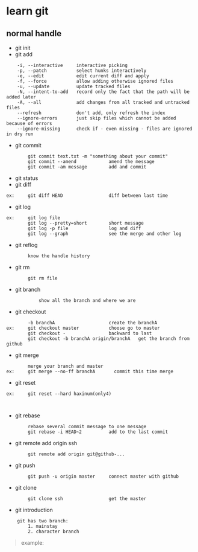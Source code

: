 <!--
 * @Description  : 
 * @Version      : 
 * @Author       : yan_wen
 * @Date         : 2020-03-18 14:04:31
 * @LastEdiors   : yan_wen
 * @LastEditTime : 2020-04-21 21:46:57
 -->
# learn git
## normal handle
- git init
- git add
```
    -i, --interactive     interactive picking
    -p, --patch           select hunks interactively
    -e, --edit            edit current diff and apply
    -f, --force           allow adding otherwise ignored files
    -u, --update          update tracked files
    -N, --intent-to-add   record only the fact that the path will be added later
    -A, --all             add changes from all tracked and untracked files
    --refresh             don't add, only refresh the index
    --ignore-errors       just skip files which cannot be added because of errors
    --ignore-missing      check if - even missing - files are ignored in dry run
```
- git commit
```
        git commit text.txt -m "something about your commit"
        git commit --amend            amend the message
        git commit -am message        add and commit
```
- git status
- git diff
```
ex:     git diff HEAD                 diff between last time
```
- git log
```
ex:     git log file
        git log --pretty=short        short message
        git log -p file               log and diff
        git log --graph               see the merge and other log

```
- git reflog
```
        know the handle history
```
- git rm
```
        git rm file
```
- git branch
```
            show all the branch and where we are
```
- git checkout
```
        -b branchA                    create the branchA
ex:     git checkout master           choose go to master
        git checkout -                backward to last
        git checkout -b branchA origin/branchA   get the branch from github
```
- git merge
```
        merge your branch and master
ex:     git merge --no-ff branchA       commit this time merge

```
- git reset
```
ex:     git reset --hard haxinum(only4)

        
```
- git rebase
```
        rebase several commit message to one message
        git rebase -i HEAD~2          add to the last commit
```
- git remote add origin ssh
```
        git remote add origin git@github-...
```
- git push
```
        git push -u origin master     connect master with github
```
- git clone
```
        git clone ssh                 get the master
```
- git introduction
```
	git has two branch:
		1. mainstay
		2. character branch
```
> example:

